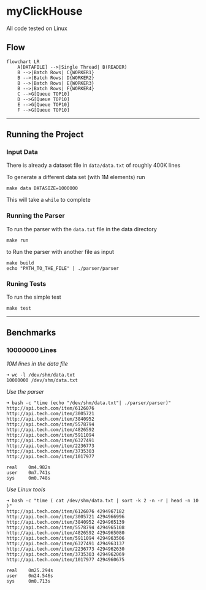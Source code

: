 # myClickHouse

All code tested on Linux

## Flow

```mermaid
flowchart LR
    A[DATAFILE] -->|Single Thread| B(READER)
    B -->|Batch Rows| C{WORKER1}
    B -->|Batch Rows| D{WORKER2}
    B -->|Batch Rows| E{WORKER3}
    B -->|Batch Rows| F{WORKER4}
    C -->G[Queue TOP10]
    D -->G[Queue TOP10]
    E -->G[Queue TOP10]
    F -->G[Queue TOP10]
```
---
## Running the Project

### Input Data

There is already a dataset file in `data/data.txt` of roughly 400K lines

To generate a different data set (with 1M elements) run
```
make data DATASIZE=1000000
```

This will take a `while` to complete

### Running the Parser

To run the parser with the `data.txt` file in the data directory
```
make run
```

to Run the parser with another file as input 
```
make build
echo "PATH_TO_THE_FILE" | ./parser/parser
```

### Runing Tests
To run the simple test
```
make test
```

---
## Benchmarks

### 10000000 Lines
*10M lines in the data file*
```
➜ wc -l /dev/shm/data.txt
10000000 /dev/shm/data.txt
```

*Use the parser* 
```
➜ bash -c "time (echo "/dev/shm/data.txt"| ./parser/parser)"
http://api.tech.com/item/6126076
http://api.tech.com/item/3005721
http://api.tech.com/item/3840952
http://api.tech.com/item/5578794
http://api.tech.com/item/4826592
http://api.tech.com/item/5911094
http://api.tech.com/item/6327491
http://api.tech.com/item/2236773
http://api.tech.com/item/3735303
http://api.tech.com/item/1017977

real    0m4.982s
user    0m7.741s
sys     0m0.748s
```
*Use Linux tools* 
```
➜ bash -c "time ( cat /dev/shm/data.txt | sort -k 2 -n -r | head -n 10 )"
http://api.tech.com/item/6126076 4294967182
http://api.tech.com/item/3005721 4294966996
http://api.tech.com/item/3840952 4294965139
http://api.tech.com/item/5578794 4294965108
http://api.tech.com/item/4826592 4294965080
http://api.tech.com/item/5911094 4294963506
http://api.tech.com/item/6327491 4294963137
http://api.tech.com/item/2236773 4294962630
http://api.tech.com/item/3735303 4294962069
http://api.tech.com/item/1017977 4294960675

real    0m25.294s
user    0m24.546s
sys     0m0.713s
```
